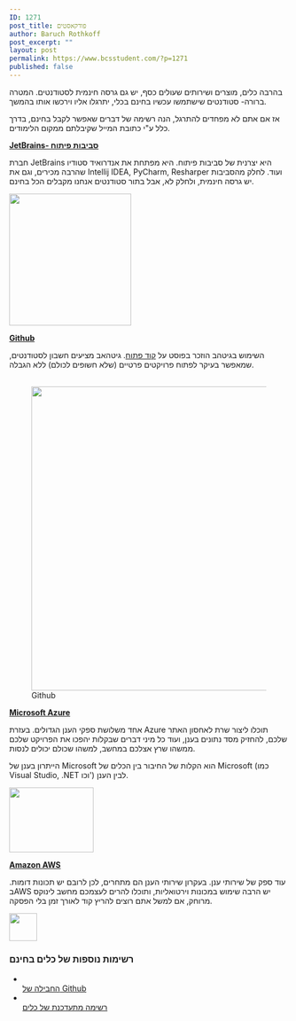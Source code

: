 ```yaml
---
ID: 1271
post_title: פודקאסטים
author: Baruch Rothkoff
post_excerpt: ""
layout: post
permalink: https://www.bcsstudent.com/?p=1271
published: false
---
```

<!-- wp:paragraph -->
<p>בהרבה כלים, מוצרים ושירותים שעולים כסף, יש גם גרסה חינמית לסטודנטים. המטרה ברורה- סטודנטים שישתמשו עכשיו בחינם בכלי, יתרגלו אליו וירכשו אותו בהמשך.</p>
<!-- /wp:paragraph --><!-- wp:paragraph -->
<p>אז אם אתם לא מפחדים להתרגל, הנה רשימה של דברים שאפשר לקבל בחינם, בדרך כלל ע"י כתובת המייל שקיבלתם ממקום הלימודים.</p>
<!-- /wp:paragraph -->
<p><a href="https://www.jetbrains.com/student/" target="_blank" rel="noopener noreferrer"><strong>JetBrains- סביבות פיתוח</strong></a></p>
<p>חברת JetBrains היא יצרנית של סביבות פיתוח. היא מפתחת את אנדרואיד סטודיו שהרבה מכירים, וגם את Intellij IDEA, PyCharm, Resharper ועוד. לחלק מהסביבות יש גרסה חינמית, ולחלק לא, אבל בתור סטודנטים אנחנו מקבלים הכל בחינם.</p>
<p><img src="https://www.bcsstudent.com/wp-content/uploads/2019/03/220px-JetBrains_Logo_2016.svg_.png" alt="" width="220" height="238" /></p>
<p><a href="https://education.github.com/pack/redeem/github" target="_blank" rel="noopener noreferrer"><strong>Github</strong></a></p>
<p>השימוש בגיטהב הוזכר בפוסט על <a href="https://www.bcsstudent.com/open-source/">קוד פתוח</a>. גיטהאב מציעים חשבון לסטודנטים, שמאפשר בעיקר לפתוח פרויקטים פרטיים (שלא חשופים לכולם) ללא הגבלה.</p>
<figure><a href="https://education.github.com/pack/redeem/github" data-elementor-open-lightbox=""><br /><img src="https://www.bcsstudent.com/wp-content/uploads/2019/03/Octocat.png" sizes="(max-width: 660px) 100vw, 660px" srcset="https://i2.wp.com/www.bcsstudent.com/wp-content/uploads/2019/03/Octocat.png?w=800&amp;ssl=1 800w, https://i2.wp.com/www.bcsstudent.com/wp-content/uploads/2019/03/Octocat.png?resize=300%2C249&amp;ssl=1 300w, https://i2.wp.com/www.bcsstudent.com/wp-content/uploads/2019/03/Octocat.png?resize=768%2C638&amp;ssl=1 768w" alt="" width="660" height="549" /> </a>
<figcaption>Github</figcaption>
</figure>
<p><a href="https://azure.microsoft.com/en-us/free/students/" target="_blank" rel="noopener noreferrer" data-wplink-edit="true"><strong>Microsoft Azure</strong></a></p>
<p>אחד משלושת ספקי הענן הגדולים. בעזרת Azure תוכלו ליצור שרת לאחסון האתר שלכם, להחזיק מסד נתונים בענן, ועוד כל מיני דברים שבקלות יהפכו את הפרויקט שלכם ממשהו שרץ אצלכם במחשב, למשהו שכולם יכולים לנסות.</p>
<p>הייתרון בענן של Microsoft הוא הקלות של החיבור בין הכלים של Microsoft (כמו Visual Studio, .NET וכו') לבין הענן.</p>
<p><img src="https://www.bcsstudent.com/wp-content/uploads/2019/03/Microsoft-Azure.svg" alt="" width="152" height="117.5" /></p>
<p><a href="https://aws.amazon.com/education/awseducate/" target="_blank" rel="noopener noreferrer"><strong>Amazon AWS</strong></a></p>
<p>עוד ספק של שירותי ענן. בעקרון שירותי הענן הם מתחרים, לכן לרובם יש תכונות דומות. בAWS יש הרבה שימוש במכונות וירטואליות, ותוכלו להרים לעצמכם מחשב לינוקס מרוחק, אם למשל אתם רוצים להריץ קוד לאורך זמן בלי הפסקה.</p>
<p><img src="https://www.bcsstudent.com/wp-content/uploads/2019/03/AWS-General_AWS-Cloud_light-bg.svg" alt="" width="50" height="50" /></p>
<h3>רשימות נוספות של כלים בחינם</h3>
<ul>
<li><a href="https://education.github.com/pack" target="_blank" rel="noopener noreferrer"><br />החבילה של Github<br /></a></li>
<li><a href="https://github.com/AchoArnold/discount-for-student-dev" target="_blank" rel="noopener noreferrer"><br />רשימה מתעדכנת של כלים<br /></a></li>
</ul>